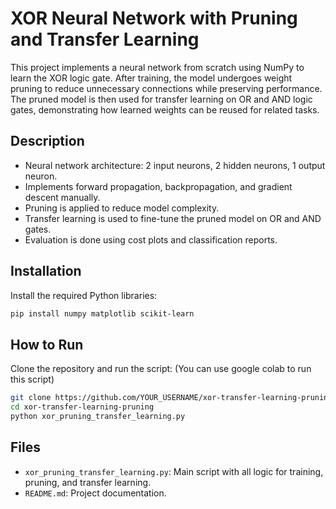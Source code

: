 # XOR Neural Network with Pruning and Transfer Learning

This project implements a neural network from scratch using NumPy to learn the XOR logic gate. After training, the model undergoes weight pruning to reduce unnecessary connections while preserving performance. The pruned model is then used for transfer learning on OR and AND logic gates, demonstrating how learned weights can be reused for related tasks.

## Description

- Neural network architecture: 2 input neurons, 2 hidden neurons, 1 output neuron.
- Implements forward propagation, backpropagation, and gradient descent manually.
- Pruning is applied to reduce model complexity.
- Transfer learning is used to fine-tune the pruned model on OR and AND gates.
- Evaluation is done using cost plots and classification reports.

## Installation

Install the required Python libraries:

```bash
pip install numpy matplotlib scikit-learn
```

## How to Run

Clone the repository and run the script:
(You can use google colab to run this script) 
```bash
git clone https://github.com/YOUR_USERNAME/xor-transfer-learning-pruning.git
cd xor-transfer-learning-pruning
python xor_pruning_transfer_learning.py
```

## Files

- `xor_pruning_transfer_learning.py`: Main script with all logic for training, pruning, and transfer learning.
- `README.md`: Project documentation.


